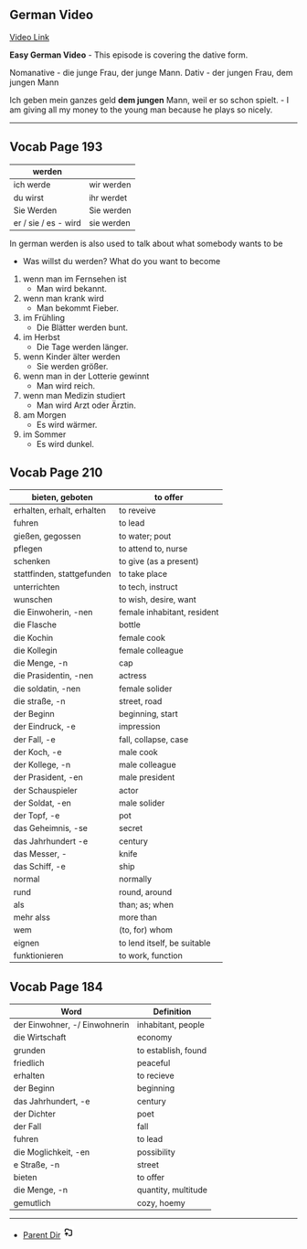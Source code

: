 ## German Video

[Video Link](https://www.youtube.com/watch?v=vakPQicb2BQ&t=6s)

**Easy German Video** - This episode is covering the dative form. 

Nomanative - die junge Frau, der junge Mann. 
Dativ - der jungen Frau, dem jungen Mann

Ich geben mein ganzes geld **dem jungen** Mann, weil er so schon spielt. - I am giving all my money to the young man because he plays so nicely. 

****
## Vocab Page 193


| werden               |            |
| -------------------- | ---------- |
| ich werde            | wir werden |
| du wirst             | ihr werdet |
| Sie Werden           | Sie werden |
| er / sie / es - wird | sie werden |
In german werden is also used to talk about what somebody wants to be
- Was willst du werden? What do you want to become

1. wenn man im Fernsehen ist
	- Man wird bekannt.
2. wenn man krank wird	  	
	- Man bekommt Fieber.
3. im Frühling	  	
	- Die Blätter werden bunt.
4. im Herbst	  	
	- Die Tage werden länger.
5. wenn Kinder älter werden	  	
	- Sie werden größer.
6. wenn man in der Lotterie gewinnt	  	
	-  Man wird reich.
7. wenn man Medizin studiert	  	
	- Man wird Arzt oder Ärztin.
8. am Morgen	  	
	- Es wird wärmer.
9. im Sommer	  	
	- Es wird dunkel.

## Vocab Page 210


| bieten, geboten            | to offer                    |
| -------------------------- | --------------------------- |
| erhalten, erhalt, erhalten | to reveive                  |
| fuhren                     | to lead                     |
| gießen, gegossen           | to water; pout              |
| pflegen                    | to attend to, nurse         |
| schenken                   | to give (as a present)      |
| stattfinden, stattgefunden | to take place               |
| unterrichten               | to tech, instruct           |
| wunschen                   | to wish, desire, want       |
| die Einwoherin, -nen       | female inhabitant, resident |
| die Flasche                | bottle                      |
| die Kochin                 | female cook                 |
| die Kollegin               | female colleague            |
| die Menge, -n              | cap                         |
| die Prasidentin, -nen      | actress                     |
| die soldatin, -nen         | female solider              |
| die straße, -n             | street, road                |
| der Beginn                 | beginning, start            |
| der Eindruck, -e           | impression                  |
| der Fall, -e               | fall, collapse, case        |
| der Koch, -e               | male cook                   |
| der Kollege, -n            | male colleague              |
| der Prasident, -en         | male president              |
| der Schauspieler           | actor                       |
| der Soldat, -en            | male solider                |
| der Topf, -e               | pot                         |
| das Geheimnis, -se         | secret                      |
| das Jahrhundert -e         | century                     |
| das Messer, -              | knife                       |
| das Schiff, -e             | ship                        |
| normal                     | normally                    |
| rund                       | round, around               |
| als                        | than; as; when              |
| mehr alss                  | more than                   |
| wem                        | (to, for) whom              |
| eignen                     | to lend itself, be suitable |
| funktionieren              | to work, function           |
## Vocab Page 184

| Word                          | Definition          |
| ----------------------------- | ------------------- |
| der Einwohner, -/ Einwohnerin | inhabitant, people  |
| die Wirtschaft                | economy             |
| grunden                       | to establish, found |
| friedlich                     | peaceful            |
| erhalten                      | to recieve          |
| der Beginn                    | beginning           |
| das Jahrhundert, -e           | century             |
| der Dichter                   | poet                |
| der Fall                      | fall                |
| fuhren                        | to lead             |
| die Moglichkeit, -en          | possibility         |
| e Straße, -n                  | street              |
| bieten                        | to offer            |
| die Menge, -n                 | quantity, multitude |
| gemutlich                     | cozy, hoemy         |

****

- [Parent Dir](Spring2024/German/Index.md) <img src="../../Assets/parent.png" alt="Root Dir Folder" style="width:20px;height:20px;">